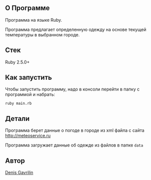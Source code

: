 ## О Программе
Программа на языке Ruby. 

Программа предлагает определенную одежду на основе текущей температуры в выбранном городе.

## Стек
Ruby 2.5.0+

## Как запустить
Чтобы запустить программу, надо в консоли перейти в папку с программой и набрать:

```
ruby main.rb
```

## Детали
Программа берет данные о погоде в городе из xml файла с сайта http://meteoservice.ru

Программа загружает данные об одежде из файлов в папке `data`

## Автор

[Denis Gavrilin](https://github.com/swol1)


